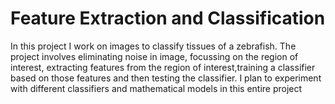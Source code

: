 # Feature Extraction and Classification
In this project I work on images to classify tissues of a zebrafish. The project involves eliminating noise in image, focussing on the region of interest, extracting features from the region of interest,training a classifier based on those features and then testing the classifier. I plan to experiment with different classifiers and mathematical models in this entire project
